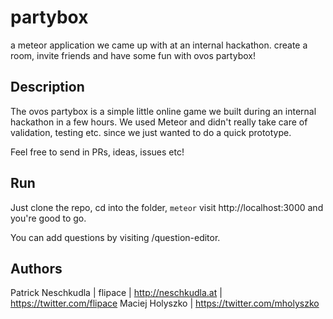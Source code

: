 # partybox

a meteor application we came up with at an internal hackathon. 
create a room, invite friends and have some fun with ovos partybox!

Description
------------

The ovos partybox is a simple little online game we built during an internal hackathon in a few hours.
We used Meteor and didn't really take care of validation, testing etc. since we just wanted to do a quick prototype.

Feel free to send in PRs, ideas, issues etc!

Run
-----
Just clone the repo, cd into the folder, ```meteor``` visit http://localhost:3000 and you're good to go.

You can add questions by visiting /question-editor.

Authors
-----
Patrick Neschkudla | flipace | http://neschkudla.at | https://twitter.com/flipace
Maciej Holyszko | https://twitter.com/mholyszko
